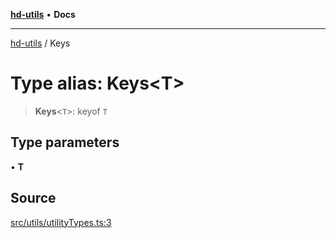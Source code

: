 [**hd-utils**](../README.md) • **Docs**

***

[hd-utils](../globals.md) / Keys

# Type alias: Keys\<T\>

> **Keys**\<`T`\>: keyof `T`

## Type parameters

• **T**

## Source

[src/utils/utilityTypes.ts:3](https://github.com/AhmadHddad/h-utils/blob/b1dfa95e218c9605f39fc234662ef50e62fadcb8/src/utils/utilityTypes.ts#L3)
